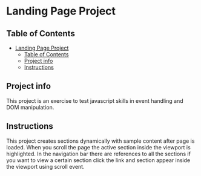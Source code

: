 # Landing Page Project

## Table of Contents

- [Landing Page Project](#landing-page-project)
  - [Table of Contents](#table-of-contents)
  - [Project info](#project-info)
  - [Instructions](#instructions)

## Project info
This project is an exercise to test javascript skills in event handling and DOM manipulation. 

## Instructions
This project creates sections dynamically with sample content after page is loaded. 
When you scroll the page the active section inside the viewport is highlighted. 
In the navigation bar there are references to all the sections if you want to view a certain section click the link
and section appear inside the viewport using scroll event.